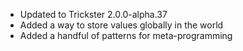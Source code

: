 - Updated to Trickster 2.0.0-alpha.37
- Added a way to store values globally in the world
- Added a handful of patterns for meta-programming
